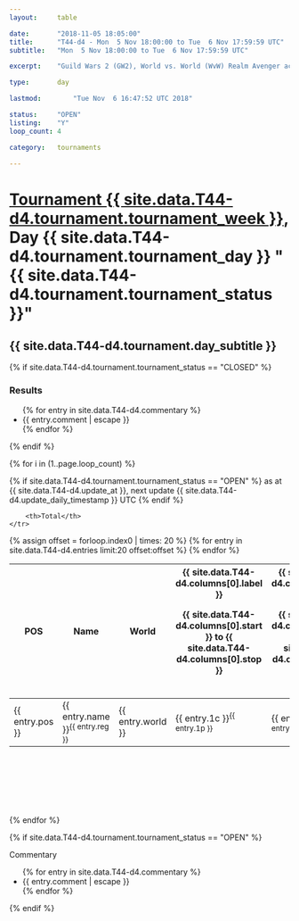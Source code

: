 ```yaml
---
layout: 	table

date: 		"2018-11-05 18:05:00"
title: 		"T44-d4 - Mon  5 Nov 18:00:00 to Tue  6 Nov 17:59:59 UTC"
subtitle: 	"Mon  5 Nov 18:00:00 to Tue  6 Nov 17:59:59 UTC"

excerpt:    "Guild Wars 2 (GW2), World vs. World (WvW) Realm Avenger achivement Tournament. \"Every Kill Counts\""

type:       day

lastmod: 		"Tue Nov  6 16:47:52 UTC 2018"

status:     "OPEN"
listing:    "Y"
loop_count: 4

category: 	tournaments

---
```

<div class="table_header">
    <h1><a href="{{ site.data.T44-d4.tournament.week_url }}">Tournament {{ site.data.T44-d4.tournament.tournament_week }}</a>, Day {{ site.data.T44-d4.tournament.tournament_day }} "{{ site.data.T44-d4.tournament.tournament_status }}"</h1>
    <h2>{{ site.data.T44-d4.tournament.day_subtitle }}</h2> 
</div>

{% if site.data.T44-d4.tournament.tournament_status == "CLOSED" %} 
<div class="commentary">
  <h3>Results</h3>
  <ul>
    {% for entry in site.data.T44-d4.commentary %}
    <li class="commentary_list">{{ entry.comment | escape }}</li>
    {% endfor %}
  </ul>
</div>
{% endif %}


{% for i in (1..page.loop_count) %}

{% if site.data.T44-d4.tournament.tournament_status == "OPEN" %} 
<span class="table_nextupdate">as at {{ site.data.T44-d4.update_at }}, next update {{ site.data.T44-d4.update_daily_timestamp }} UTC</span> 
{% endif %}

<table class="day_table">
  <colgroup>
    <col style="width:18px">
    <col style="width:55px">
    <col style="width:55px">
    <col style="width:12px">
    <col style="width:12px">
    <col style="width:12px">
    <col style="width:12px">
    <col style="width:12px">
    <col style="width:12px">
    <col style="width:12px">
    <col style="width:12px">
    <col style="width:12px">
    <col style="width:12px">
    <col style="width:12px">
    <col style="width:12px">
    <col style="width:12px">
    <col style="width:12px">
    <col style="width:12px">
    <col style="width:12px">
    <col style="width:12px">
    <col style="width:12px">
    <col style="width:12px">
    <col style="width:12px">
    <col style="width:12px">
    <col style="width:12px">
    <col style="width:12px">
    <col style="width:12px">
    <col style="width:18px">
  </colgroup>  
  <thead>
    <tr>
        <th>POS</th>
        <th class="AlignLeft">Name</th>
        <th class="AlignLeft">World</th>

<th><div class="label">{{ site.data.T44-d4.columns[0].label }}<p class="onhover">{{ site.data.T44-d4.columns[0].start }} to {{ site.data.T44-d4.columns[0].stop }}</p></div>​</th>
<th><div class="label">{{ site.data.T44-d4.columns[1].label }}<p class="onhover">{{ site.data.T44-d4.columns[1].start }} to {{ site.data.T44-d4.columns[1].stop }}</p></div>​</th>
<th><div class="label">{{ site.data.T44-d4.columns[2].label }}<p class="onhover">{{ site.data.T44-d4.columns[2].start }} to {{ site.data.T44-d4.columns[2].stop }}</p></div>​</th>
<th><div class="label">{{ site.data.T44-d4.columns[3].label }}<p class="onhover">{{ site.data.T44-d4.columns[3].start }} to {{ site.data.T44-d4.columns[3].stop }}</p></div>​</th>
<th><div class="label">{{ site.data.T44-d4.columns[4].label }}<p class="onhover">{{ site.data.T44-d4.columns[4].start }} to {{ site.data.T44-d4.columns[4].stop }}</p></div>​</th>
<th><div class="label">{{ site.data.T44-d4.columns[5].label }}<p class="onhover">{{ site.data.T44-d4.columns[5].start }} to {{ site.data.T44-d4.columns[5].stop }}</p></div>​</th>
<th><div class="label">{{ site.data.T44-d4.columns[6].label }}<p class="onhover">{{ site.data.T44-d4.columns[6].start }} to {{ site.data.T44-d4.columns[6].stop }}</p></div>​</th>
<th><div class="label">{{ site.data.T44-d4.columns[7].label }}<p class="onhover">{{ site.data.T44-d4.columns[7].start }} to {{ site.data.T44-d4.columns[7].stop }}</p></div>​</th>
<th><div class="label">{{ site.data.T44-d4.columns[8].label }}<p class="onhover">{{ site.data.T44-d4.columns[8].start }} to {{ site.data.T44-d4.columns[8].stop }}</p></div>​</th>
<th><div class="label">{{ site.data.T44-d4.columns[9].label }}<p class="onhover">{{ site.data.T44-d4.columns[9].start }} to {{ site.data.T44-d4.columns[9].stop }}</p></div>​</th>
<th><div class="label">{{ site.data.T44-d4.columns[10].label }}<p class="onhover">{{ site.data.T44-d4.columns[10].start }} to {{ site.data.T44-d4.columns[10].stop }}</p></div>​</th>

<th><div class="label">{{ site.data.T44-d4.columns[11].label }}<p class="onhover">{{ site.data.T44-d4.columns[11].start }} to {{ site.data.T44-d4.columns[11].stop }}</p></div>​</th>
<th><div class="label">{{ site.data.T44-d4.columns[12].label }}<p class="onhover">{{ site.data.T44-d4.columns[12].start }} to {{ site.data.T44-d4.columns[12].stop }}</p></div>​</th>
<th><div class="label">{{ site.data.T44-d4.columns[13].label }}<p class="onhover">{{ site.data.T44-d4.columns[13].start }} to {{ site.data.T44-d4.columns[13].stop }}</p></div>​</th>
<th><div class="label">{{ site.data.T44-d4.columns[14].label }}<p class="onhover">{{ site.data.T44-d4.columns[14].start }} to {{ site.data.T44-d4.columns[14].stop }}</p></div>​</th>
<th><div class="label">{{ site.data.T44-d4.columns[15].label }}<p class="onhover">{{ site.data.T44-d4.columns[15].start }} to {{ site.data.T44-d4.columns[15].stop }}</p></div>​</th>
<th><div class="label">{{ site.data.T44-d4.columns[16].label }}<p class="onhover">{{ site.data.T44-d4.columns[16].start }} to {{ site.data.T44-d4.columns[16].stop }}</p></div>​</th>
<th><div class="label">{{ site.data.T44-d4.columns[17].label }}<p class="onhover">{{ site.data.T44-d4.columns[17].start }} to {{ site.data.T44-d4.columns[17].stop }}</p></div>​</th>
<th><div class="label">{{ site.data.T44-d4.columns[18].label }}<p class="onhover">{{ site.data.T44-d4.columns[18].start }} to {{ site.data.T44-d4.columns[18].stop }}</p></div>​</th>
<th><div class="label">{{ site.data.T44-d4.columns[19].label }}<p class="onhover">{{ site.data.T44-d4.columns[19].start }} to {{ site.data.T44-d4.columns[19].stop }}</p></div>​</th>
<th><div class="label">{{ site.data.T44-d4.columns[20].label }}<p class="onhover">{{ site.data.T44-d4.columns[20].start }} to {{ site.data.T44-d4.columns[20].stop }}</p></div>​</th>

<th><div class="label">{{ site.data.T44-d4.columns[21].label }}<p class="onhover">{{ site.data.T44-d4.columns[21].start }} to {{ site.data.T44-d4.columns[21].stop }}</p></div>​</th>
<th><div class="label">{{ site.data.T44-d4.columns[22].label }}<p class="onhover">{{ site.data.T44-d4.columns[22].start }} to {{ site.data.T44-d4.columns[22].stop }}</p></div>​</th>
<th><div class="label">{{ site.data.T44-d4.columns[23].label }}<p class="onhover">{{ site.data.T44-d4.columns[23].start }} to {{ site.data.T44-d4.columns[23].stop }}</p></div>​</th>

        <th>Total</th>
    </tr>
  </thead>
  {% assign offset = forloop.index0 | times: 20 %}
<tbody>
{% for entry in site.data.T44-d4.entries limit:20 offset:offset %}
  <tr>
    <td class="pl{{ entry.pos }}">{{ entry.pos }}</td>
    <td class="AlignLeft">{{ entry.name }}<sup>{{ entry.reg }}</sup></td>
    <td class="AlignLeft">{{ entry.world }}</td>
    <td class="pl{{ entry.1p }}">{{ entry.1c }}<sup>{{ entry.1p }}</sup></td>
    <td class="pl{{ entry.2p }}">{{ entry.2c }}<sup>{{ entry.2p }}</sup></td>
    <td class="pl{{ entry.3p }}">{{ entry.3c }}<sup>{{ entry.3p }}</sup></td>
    <td class="pl{{ entry.4p }}">{{ entry.4c }}<sup>{{ entry.4p }}</sup></td>
    <td class="pl{{ entry.5p }}">{{ entry.5c }}<sup>{{ entry.5p }}</sup></td>
    <td class="pl{{ entry.6p }}">{{ entry.6c }}<sup>{{ entry.6p }}</sup></td>
    <td class="pl{{ entry.7p }}">{{ entry.7c }}<sup>{{ entry.7p }}</sup></td>
    <td class="pl{{ entry.8p }}">{{ entry.8c }}<sup>{{ entry.8p }}</sup></td>
    <td class="pl{{ entry.9p }}">{{ entry.9c }}<sup>{{ entry.9p }}</sup></td>
    <td class="pl{{ entry.10p }}">{{ entry.10c }}<sup>{{ entry.10p }}</sup></td>
    <td class="pl{{ entry.11p }}">{{ entry.11c }}<sup>{{ entry.11p }}</sup></td>
    <td class="pl{{ entry.12p }}">{{ entry.12c }}<sup>{{ entry.12p }}</sup></td>
    <td class="pl{{ entry.13p }}">{{ entry.13c }}<sup>{{ entry.13p }}</sup></td>
    <td class="pl{{ entry.14p }}">{{ entry.14c }}<sup>{{ entry.14p }}</sup></td>
    <td class="pl{{ entry.15p }}">{{ entry.15c }}<sup>{{ entry.15p }}</sup></td>
    <td class="pl{{ entry.16p }}">{{ entry.16c }}<sup>{{ entry.16p }}</sup></td>
    <td class="pl{{ entry.17p }}">{{ entry.17c }}<sup>{{ entry.17p }}</sup></td>
    <td class="pl{{ entry.18p }}">{{ entry.18c }}<sup>{{ entry.18p }}</sup></td>
    <td class="pl{{ entry.19p }}">{{ entry.19c }}<sup>{{ entry.19p }}</sup></td>
    <td class="pl{{ entry.20p }}">{{ entry.20c }}<sup>{{ entry.20p }}</sup></td>
    <td class="pl{{ entry.21p }}">{{ entry.21c }}<sup>{{ entry.21p }}</sup></td>
    <td class="pl{{ entry.22p }}">{{ entry.22c }}<sup>{{ entry.22p }}</sup></td>
    <td class="pl{{ entry.23p }}">{{ entry.23c }}<sup>{{ entry.23p }}</sup></td>
    <td class="pl{{ entry.24p }}">{{ entry.24c }}<sup>{{ entry.24p }}</sup></td>
    <td>{{ entry.total }}</td>
  </tr>
{% endfor %}  
</tbody>
</table>
<div class="leaderboard">
  <script async src="//pagead2.googlesyndication.com/pagead/js/adsbygoogle.js"></script>
  <!-- 728x90 -->
  <ins class="adsbygoogle"
       style="display:inline-block;width:728px;height:90px"
       data-ad-client="ca-pub-3274917281288240"
       data-ad-slot="3870538733"></ins>
  <script>
  (adsbygoogle = window.adsbygoogle || []).push({});
  </script>    
</div>
<br />
{% endfor %}

{% if site.data.T44-d4.tournament.tournament_status == "OPEN" %} 
<div class="commentary">
  <span class="commentary_title">Commentary</span>
  <ul>
    {% for entry in site.data.T44-d4.commentary %}
    <li class="commentary_list">{{ entry.comment | escape }}</li>
    {% endfor %}
  </ul>
</div>
{% endif %}


